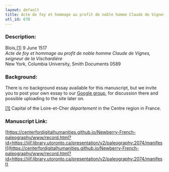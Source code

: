 ```yaml
---
layout: default
title: Acte de foy et hommage au profit de noble homme Claude de Vignes, seigneur de la Vischardière
utl_id: 678
---
```


### Description:

Blois,<a id="_ftnref1">[[1]](#_ftn1)</a> 9 June 1517<br>
_Acte de foy et hommage au profit de noble homme Claude de Vignes, seigneur de la Vischardière_<br>
New York, Columbia University, Smith Documents 0589

### Background:

There is no background essay available for this manuscript, but we invite you to post your own essay to our [Google group](https://paleography.library.utoronto.ca/content/group-work), for discussion there and possible uploading to the site later on.

<a id="_ftn1">[[1]](#_ftnref1)</a> Capital of the Loire-et-Cher _département_ in the Centre region in France. 

### Manuscript Link:

[https://centerfordigitalhumanities.github.io/Newberry-French-paleography/www/record.html?id=https://iiif.library.utoronto.ca/presentation/v2/paleography:2074/manifest](https://centerfordigitalhumanities.github.io/Newberry-French-paleography/www/record.html?id=https://iiif.library.utoronto.ca/presentation/v2/paleography:2074/manifest)
